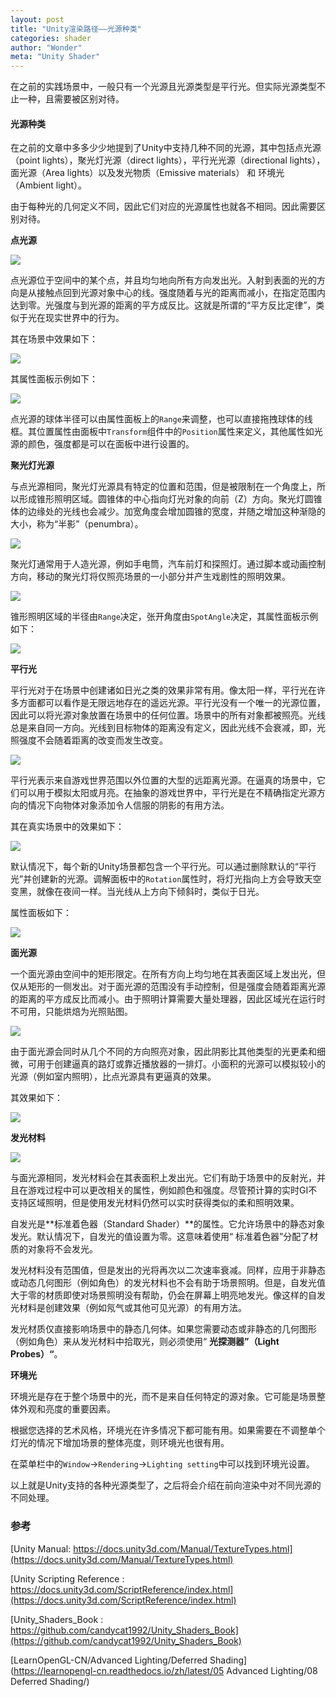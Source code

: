 ```yaml
---
layout: post
title: "Unity渲染路径——光源种类"
categories: shader
author: "Wonder"
meta: "Unity Shader"
---
```


在之前的实践场景中，一般只有一个光源且光源类型是平行光。但实际光源类型不止一种，且需要被区别对待。

#### 光源种类

在之前的文章中多多少少地提到了Unity中支持几种不同的光源，其中包括点光源（point lights），聚光灯光源（direct lights），平行光光源（directional lights）， 面光源（Area lights）以及发光物质（Emissive materials） 和 环境光（Ambient light）。

由于每种光的几何定义不同，因此它们对应的光源属性也就各不相同。因此需要区别对待。

**点光源**

![]({{site.url}}/assets/image/posts_images/PointLightDiagram.svg)



点光源位于空间中的某个点，并且均匀地向所有方向发出光。入射到表面的光的方向是从接触点回到光源对象中心的线。强度随着与光的距离而减小，在指定范围内达到零。光强度与到光源的距离的平方成反比。这就是所谓的“平方反比定律”，类似于光在现实世界中的行为。

其在场景中效果如下：



![]({{site.url}}/assets/image/posts_images/Light-Point.jpg)



其属性面板示例如下：



![]({{site.url}}/assets/image/posts_images/pointlight_setting.png)



点光源的球体半径可以由属性面板上的`Range`来调整，也可以直接拖拽球体的线框。其位置属性由面板中`Transform`组件中的`Position`属性来定义，其他属性如光源的颜色，强度都是可以在面板中进行设置的。

**聚光灯光源**

与点光源相同，聚光灯光源具有特定的位置和范围，但是被限制在一个角度上，所以形成锥形照明区域。圆锥体的中心指向灯光对象的向前（Z）方向。聚光灯圆锥体的边缘处的光线也会减少。加宽角度会增加圆锥的宽度，并随之增加这种渐隐的大小，称为“半影”（penumbra）。

![]({{site.url}}/assets/image/posts_images/SpotLightDiagram.svg)

聚光灯通常用于人造光源，例如手电筒，汽车前灯和探照灯。通过脚本或动画控制方向，移动的聚光灯将仅照亮场景的一小部分并产生戏剧性的照明效果。

![]({{site.url}}/assets/image/posts_images/Light-Spot.jpg)

锥形照明区域的半径由`Range`决定，张开角度由`SpotAngle`决定，其属性面板示例如下：

![]({{site.url}}/assets/image/posts_images/spotlight_setting.png)

**平行光**

平行光对于在场景中创建诸如日光之类的效果非常有用。像太阳一样，平行光在许多方面都可以看作是无限远地存在的遥远光源。平行光没有一个唯一的光源位置，因此可以将光源对象放置在场景中的任何位置。场景中的所有对象都被照亮。光线总是来自同一方向。光线到目标物体的距离没有定义，因此光线不会衰减，即，光照强度不会随着距离的改变而发生改变。

![]({{site.url}}/assets/image/posts_images/DirectionalLightDiagram.svg)

平行光表示来自游戏世界范围以外位置的大型的远距离光源。在逼真的场景中，它们可以用于模拟太阳或月亮。在抽象的游戏世界中，平行光是在不精确指定光源方向的情况下向物体对象添加令人信服的阴影的有用方法。

其在真实场景中的效果如下：

![]({{site.url}}/assets/image/posts_images/Light-Direct.jpg)

默认情况下，每个新的Unity场景都包含一个平行光。可以通过删除默认的“平行光”并创建新的光源。调解面板中的`Rotation`属性时，将灯光指向上方会导致天空变黑，就像在夜间一样。当光线从上方向下倾斜时，类似于日光。

属性面板如下：

![]({{site.url}}/assets/image/posts_images/DirectionalLight_setting.png)

**面光源**

一个面光源由空间中的矩形限定。在所有方向上均匀地在其表面区域上发出光，但仅从矩形的一侧发出。对于面光源的范围没有手动控制，但是强度会随着距离光源的距离的平方成反比而减小。由于照明计算需要大量处理器，因此区域光在运行时不可用，只能烘焙为光照贴图。

![]({{site.url}}/assets/image/posts_images/AreaLightDiagram.svg)

由于面光源会同时从几个不同的方向照亮对象，因此阴影比其他类型的光更柔和细微，可用于创建逼真的路灯或靠近播放器的一排灯。小面积的光源可以模拟较小的光源（例如室内照明），比点光源具有更逼真的效果。

其效果如下：

![]({{site.url}}/assets/image/posts_images/AreaLights.png)

**发光材料**

![]({{site.url}}/assets/image/posts_images/EmissiveMaterial.png)

与面光源相同，发光材料会在其表面积上发出光。它们有助于场景中的反射光，并且在游戏过程中可以更改相关的属性，例如颜色和强度。尽管预计算的实时GI不支持区域照明，但是使用发光材料仍然可以实时获得类似的柔和照明效果。

自发光是**标准着色器（Standard Shader）**的属性。它允许场景中的静态对象发光。默认情况下，自发光的值设置为零。这意味着使用“ 标准着色器”分配了材质的对象将不会发光。

发光材料没有范围值，但是发出的光将再次以二次速率衰减。同样，应用于非静态或动态几何图形（例如角色）的发光材料也不会有助于场景照明。但是，自发光值大于零的材质即使对场景照明没有帮助，仍会在屏幕上明亮地发光。像这样的自发光材料是创建效果（例如氖气或其他可见光源）的有用方法。

发光材质仅直接影响场景中的静态几何体。如果您需要动态或非静态的几何图形（例如角色）来从发光材料中拾取光，则必须使用“ **光探测器”（Light Probes）“**。

**环境光**

环境光是存在于整个场景中的光，而不是来自任何特定的源对象。它可能是场景整体外观和亮度的重要因素。

根据您选择的艺术风格，环境光在许多情况下都可能有用。如果需要在不调整单个灯光的情况下增加场景的整体亮度，则环境光也很有用。

在菜单栏中的`Window`->`Rendering`->`Lighting setting`中可以找到环境光设置。



以上就是Unity支持的各种光源类型了，之后将会介绍在前向渲染中对不同光源的不同处理。

### 参考

[Unity Manual: https://docs.unity3d.com/Manual/TextureTypes.html](https://docs.unity3d.com/Manual/TextureTypes.html)

[Unity Scripting Reference : https://docs.unity3d.com/ScriptReference/index.html](https://docs.unity3d.com/ScriptReference/index.html)

[Unity_Shaders_Book : https://github.com/candycat1992/Unity_Shaders_Book](https://github.com/candycat1992/Unity_Shaders_Book)

[LearnOpenGL-CN/Advanced Lighting/Deferred Shading](https://learnopengl-cn.readthedocs.io/zh/latest/05 Advanced Lighting/08 Deferred Shading/) 

